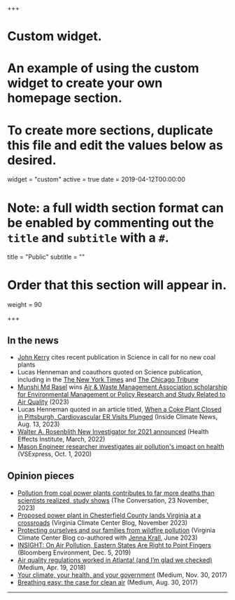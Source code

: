 +++
# Custom widget.
# An example of using the custom widget to create your own homepage section.
# To create more sections, duplicate this file and edit the values below as desired.
widget = "custom"
active = true
date = 2019-04-12T00:00:00

# Note: a full width section format can be enabled by commenting out the `title` and `subtitle` with a `#`.
title = "Public"
subtitle = ""

# Order that this section will appear in.
weight = 90

+++
## In the news
- [John Kerry](https://www.youtube.com/watch?v=XCE7nSoGyYs) cites recent publication in Science in call for no new coal plants
- Lucas Henneman and coauthors quoted on Science publication, including in the [The New York Times](https://www.nytimes.com/2023/11/23/climate/coal-exhaust-air-pollution-deaths.html) and [The Chicago Tribune](https://www.chicagotribune.com/news/environment/ct-coal-plant-soot-deaths-20231123-qmwgqhaf2ba53fa6fijoubz3wa-story.html)
- [Munshi Md Rasel](https://www.lucashenneman.org/authors/munshi/) wins [Air & Waste Management Association scholarship for Environmental Management or Policy Research and Study Related to Air Quality](https://www.awma.org//Files/ACE%202023/2023%20Student%20Award%20Winners.pdf) (2023)
- Lucas Henneman quoted in an article titled, [When a Coke Plant Closed in Pittsburgh, Cardiovascular ER Visits Plunged](https://insideclimatenews.org/news/13082023/when-a-steel-plant-closed-in-pittsburgh-cardiovascular-er-visits-plunged/) (Inside Climate News, Aug. 13, 2023)
- [Walter A. Rosenblith New Investigator for 2021 announced](https://www.healtheffects.org/announcements/walter-rosenblith-new-investigator-2021-announced) (Health Effects Institute, March, 2022)
- [Mason Engineer researcher investigates air pollution's impact on health](https://volgenau.gmu.edu/news/588781) (VSExpress, Oct. 1, 2020)

## Opinion pieces
- [Pollution from coal power plants contributes to far more deaths than scientists realized, study shows](https://theconversation.com/pollution-from-coal-power-plants-contributes-to-far-more-deaths-than-scientists-realized-study-shows-218231) (The Conversation, 23 November, 2023)
- [Proposed power plant in Chesterfield County lands Virginia at a crossroads](https://www.vaclimate.gmu.edu/blog/proposed-power-plant-chesterfield) (Virginia Climate Center Blog, November 2023)
- [Protecting ourselves and our families from wildfire pollution](https://www.vaclimate.gmu.edu/blog/protecting-ourselves-and-our-families-from-wildfire-pollution) (Virginia Climate Center Blog co-authored with [Jenna Krall](https://publichealth.gmu.edu/profiles/jkrall), June 2023)
- [INSIGHT: On Air Pollution, Eastern States Are Right to Point Fingers](https://news.bloombergenvironment.com/environment-and-energy/insight-on-air-pollution-eastern-states-are-right-to-point-fingers) (Bloomberg Environment, Dec. 5, 2019)
- [Air quality regulations worked in Atlanta! (and I’m glad we checked)](https://medium.com/@lukehenneman/air-quality-regulations-worked-in-atlanta-but-im-glad-we-checked-5afa7ee73794) (Medium, Apr. 19, 2018)
- [Your climate, your health, and your government](https://medium.com/@lukehenneman/your-climate-your-health-and-your-government-a03b69c05352) (Medium, Nov. 30, 2017)
- [Breathing easy: the case for clean air](https://medium.com/@lukehenneman/breathing-easy-the-case-for-clean-air-d9f3dd6efe9b) (Medium, Aug. 30, 2017)

***




